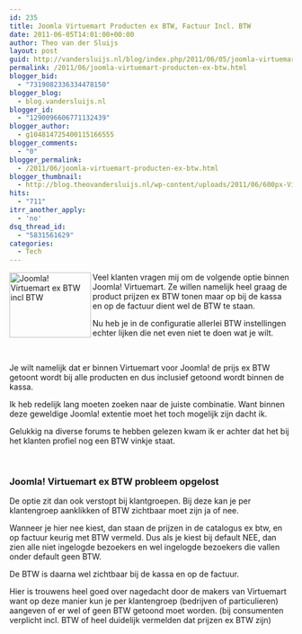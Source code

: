 ```yaml
---
id: 235
title: Joomla Virtuemart Producten ex BTW, Factuur Incl. BTW
date: 2011-06-05T14:01:00+00:00
author: Theo van der Sluijs
layout: post
guid: http://vandersluijs.nl/blog/index.php/2011/06/05/joomla-virtuemart-producten-ex-btw/
permalink: /2011/06/joomla-virtuemart-producten-ex-btw.html
blogger_bid:
  - "7319082336334478150"
blogger_blog:
  - blog.vandersluijs.nl
blogger_id:
  - "1290096606771132439"
blogger_author:
  - g104814725400115166555
blogger_comments:
  - "0"
blogger_permalink:
  - /2011/06/joomla-virtuemart-producten-ex-btw.html
blogger_thumbnail:
  - http://blog.theovandersluijs.nl/wp-content/uploads/2011/06/600px-Virtuemart_logo-300x239.png
hits:
  - "711"
itrr_another_apply:
  - 'no'
dsq_thread_id:
  - "5831561629"
categories:
  - Tech
---
```

<img title="Joomla! Virtuemart ex BTW op kassa incl BTW" alt="Joomla! Virtuemart ex BTW incl BTW" src="https://vandersluijs.resultants-e.nl/2011/06/600px-Virtuemart_logo-300x239.png" width="145" height="116" align="left" />Veel klanten vragen mij om de volgende optie binnen Joomla! Virtuemart. Ze willen namelijk heel graag de product prijzen ex BTW tonen maar op bij de kassa en op de factuur dient wel de BTW te staan.

Nu heb je in de configuratie allerlei BTW instellingen echter lijken die net even niet te doen wat je wilt.

<a name="more"></a>

&nbsp;

Je wilt namelijk dat er binnen Virtuemart voor Joomla! de prijs ex BTW getoont wordt bij alle producten en dus inclusief getoond wordt binnen de kassa.

Ik heb redelijk lang moeten zoeken naar de juiste combinatie. Want binnen deze geweldige Joomla! extentie moet het toch mogelijk zijn dacht ik.

Gelukkig na diverse forums te hebben gelezen kwam ik er achter dat het bij het klanten profiel nog een BTW vinkje staat.

&nbsp;

### Joomla! Virtuemart ex BTW probleem opgelost

De optie zit dan ook verstopt bij klantgroepen. Bij deze kan je per klantengroep aanklikken of BTW zichtbaar moet zijn ja of nee.

Wanneer je hier nee kiest, dan staan de prijzen in de catalogus ex btw, en op factuur keurig met BTW vermeld. Dus als je kiest bij default NEE, dan zien alle niet ingelogde bezoekers en wel ingelogde bezoekers die vallen onder default geen BTW.

De BTW is daarna wel zichtbaar bij de kassa en op de factuur.

Hier is trouwens heel goed over nagedacht door de makers van Virtuemart want op deze manier kun je per klantengroep (bedrijven of particulieren) aangeven of er wel of geen BTW getoond moet worden. (bij consumenten verplicht incl. BTW of heel duidelijk vermelden dat prijzen ex BTW zijn)